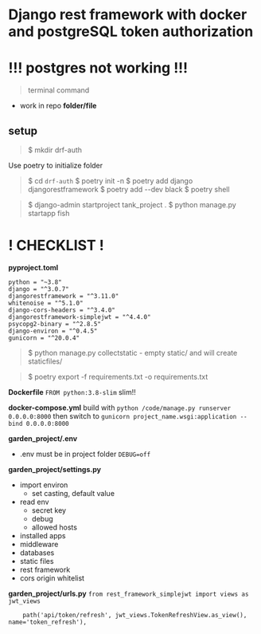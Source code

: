 # Django rest framework with docker and postgreSQL token authorization


# !!! postgres not working !!!
> terminal command
- work in repo
**folder/file**

## setup
> $ mkdir drf-auth

Use poetry to initialize folder 

> $ cd `drf-auth` 
> $ poetry init -n 
> $ poetry add django djangorestframework 
> $ poetry add --dev black 
> $ poetry shell 

> $ django-admin startproject tank_project .
> $ python manage.py startapp fish

# ! CHECKLIST ! 
**pyproject.toml**
```[tool.poetry.dependencies]
python = "~3.8"
django = "^3.0.7"
djangorestframework = "^3.11.0"
whitenoise = "^5.1.0"
django-cors-headers = "^3.4.0"
djangorestframework-simplejwt = "^4.4.0"
psycopg2-binary = "^2.8.5"
django-environ = "^0.4.5"
gunicorn = "^20.0.4"
```

> $ python manage.py collectstatic 
    - empty static/ and will create staticfiles/

> $ poetry export -f requirements.txt -o requirements.txt

**Dockerfile**
```FROM python:3.8-slim``` slim!!

**docker-compose.yml**
build with ```python /code/manage.py runserver 0.0.0.0:8000```
then switch to ```gunicorn project_name.wsgi:application --bind 0.0.0.0:8000```

**garden_project/.env**
- .env must be in project folder
```DEBUG=off```

**garden_project/settings.py**
- import environ
    - set casting, default value
- read env
    - secret key
    - debug
    - allowed hosts
- installed apps
- middleware
- databases
- static files
- rest framework
- cors origin whitelist

**garden_project/urls.py**
```from rest_framework_simplejwt import views as jwt_views```
```path('api/token/', jwt_views.TokenObtainPairView.as_view(), name='token_obtain_pair'),
    path('api/token/refresh', jwt_views.TokenRefreshView.as_view(), name='token_refresh'),
```

